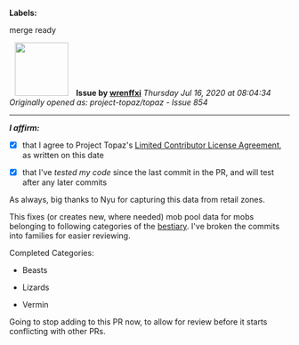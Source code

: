 **Labels:**

merge ready



<a href="https://github.com/wrenffxi"><img src="https://avatars1.githubusercontent.com/u/21246949?v=4" width="96" height="96" hspace="10"></img></a> **Issue by [wrenffxi](https://github.com/wrenffxi)**
_Thursday Jul 16, 2020 at 08:04:34_
_Originally opened as: project-topaz/topaz - Issue 854_

----

<!-- place 'x' mark between square [] brackets to affirm: -->
**_I affirm:_**
- [x] that I agree to Project Topaz's [Limited Contributor License Agreement](http://project-topaz.com/blob/release/CONTRIBUTOR_AGREEMENT.md), as written on this date
- [x] that I've _tested my code_ since the last commit in the PR, and will test after any later commits

As always, big thanks to Nyu for capturing this data from retail zones.

This fixes (or creates new, where needed) mob pool data for mobs belonging to following categories of the [bestiary](https://ffxiclopedia.fandom.com/wiki/Category:Bestiary).  I've broken the commits into families for easier reviewing.

Completed Categories:
* Beasts
* Lizards
* Vermin

Going to stop adding to this PR now, to allow for review before it starts conflicting with other PRs.
